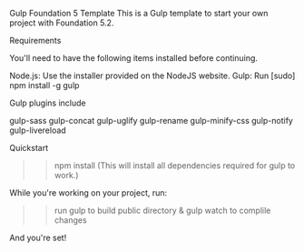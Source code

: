 Gulp Foundation 5 Template
This is a Gulp template to start your own project with Foundation 5.2.

Requirements

You'll need to have the following items installed before continuing.

Node.js: Use the installer provided on the NodeJS website.
Gulp: Run [sudo] npm install -g gulp


Gulp plugins include

gulp-sass
gulp-concat
gulp-uglify
gulp-rename
gulp-minify-css
gulp-notify
gulp-livereload


Quickstart

>> npm install (This will install all dependencies required for gulp to work.) 

While you're working on your project, run:

>> run gulp to build public directory  & gulp watch to complile changes

And you're set!